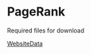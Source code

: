 # PageRank

Required files for download

[WebsiteData](https://1drv.ms/u/s!AlKSzHdJz58K7DSDCfvBug6dgYOW?e=3csNR3)
